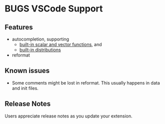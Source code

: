 # BUGS VSCode Support

## Features

- autocompletion, supporting
  - [built-in scalar and vector functions](https://www.multibugs.org/documentation/latest/Functions.html), and
  - [built-in distributions](https://www.multibugs.org/documentation/latest/Distributions.html)
- reformat

## Known issues

- Some comments might be lost in reformat. This usually happens in data and init files.

## Release Notes

Users appreciate release notes as you update your extension.
